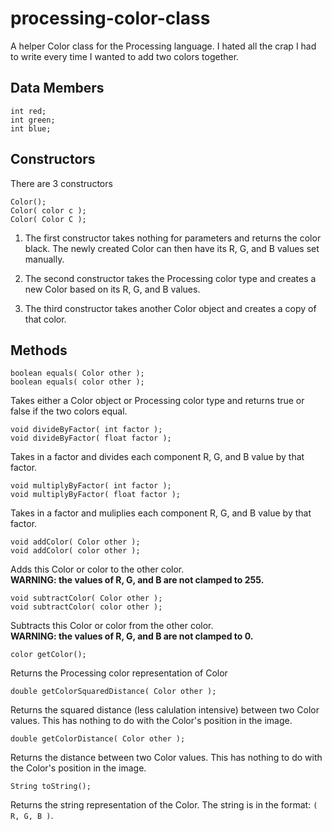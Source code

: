 processing-color-class
======================

A helper Color class for the Processing language. I hated all the crap I had to write every time I wanted to add two colors together.

Data Members
-------------------
```
int red;
int green;
int blue;
```

Constructors
-----------------
There are 3 constructors
```
Color();
Color( color c );
Color( Color C );
```
1. The first constructor takes nothing for parameters and returns the color black. The newly created Color can then have its R, G, and B values set manually.

2. The second constructor takes the Processing color type and creates a new Color based on its R, G, and B values.

3. The third constructor takes another Color object and creates a copy of that color.

Methods
-----------
```
boolean equals( Color other );
boolean equals( color other );
```
Takes either a Color object or Processing color type and returns true or false if the two colors equal.

```
void divideByFactor( int factor );
void divideByFactor( float factor );
```
Takes in a factor and divides each component R, G, and B value by that factor.

```
void multiplyByFactor( int factor );
void multiplyByFactor( float factor );
```
Takes in a factor and muliplies each component R, G, and B value by that factor.

```
void addColor( Color other );
void addColor( color other );
```
Adds this Color or color to the other color.<br />
**WARNING: the values of R, G, and B are not clamped to 255.**

```
void subtractColor( Color other );
void subtractColor( color other );
```
Subtracts this Color or color from the other color.<br />
**WARNING: the values of R, G, and B are not clamped to 0.**

```
color getColor();
```
Returns the Processing color representation of Color

```
double getColorSquaredDistance( Color other );
```
Returns the squared distance (less calulation intensive) between two Color values. This has nothing to do with the Color's position in the image.

```
double getColorDistance( Color other );
```
Returns the distance between two Color values. This has nothing to do with the Color's position in the image.

```
String toString();
```
Returns the string representation of the Color. The string is in the format: `( R, G, B )`.
